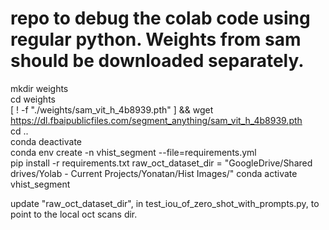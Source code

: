 # repo to debug the colab code using regular python. Weights from sam should be downloaded separately.

mkdir weights  
cd weights  
[ ! -f "./weights/sam_vit_h_4b8939.pth" ] && wget https://dl.fbaipublicfiles.com/segment_anything/sam_vit_h_4b8939.pth  
cd ..  
conda deactivate  
conda env create -n vhist_segment --file=requirements.yml    
pip install -r requirements.txt
raw_oct_dataset_dir = "GoogleDrive/Shared drives/Yolab - Current Projects/Yonatan/Hist Images/"
conda activate vhist_segment  

update "raw_oct_dataset_dir", in test_iou_of_zero_shot_with_prompts.py, to point to the local oct scans dir.

